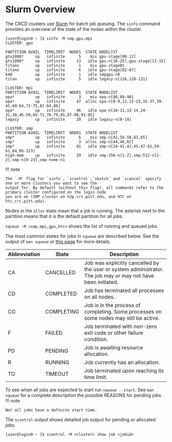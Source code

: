 # Slurm Overview

The CRCD clusters use [Slurm](http://slurm.schedmd.com/) for batch job queuing. 
The `sinfo` command provides an overview of the state of the nodes within the cluster.

```commandline
[user@login0 ~ ]$ sinfo -M smp,gpu,mpi
CLUSTER: gpu

PARTITION AVAIL  TIMELIMIT  NODES  STATE NODELIST
gtx1080*     up   infinite      5    mix gpu-stage[08-12]
gtx1080*     up   infinite     13   idle gpu-n[16-25],gpu-stage[13-15]
titanx       up   infinite      1    mix gpu-stage01
titanx       up   infinite      6   idle gpu-stage[02-07]
k40          up   infinite      1   idle smpgpu-n0
titan        up   infinite      5   idle legacy-n[126,128-131]

CLUSTER: mpi
PARTITION AVAIL  TIMELIMIT  NODES  STATE NODELIST
opa*         up   infinite      3    mix opa-n[80,89-90]
opa*         up   infinite     47  alloc opa-n[0-9,12,15-23,32-37,39-45,60-64,72-75,81-84,86]
opa*         up   infinite     46   idle opa-n[10-11,13-14,24-31,38,46-59,65-71,76-79,85,87-88,91-95]
legacy       up   infinite     20   idle legacy-n[0-19]

CLUSTER: smp
PARTITION AVAIL  TIMELIMIT  NODES  STATE NODELIST
smp*         up   infinite      6    mix smp-n[42,56-58,63,65]
smp*         up   infinite      3  alloc smp-n[44,46,62]
smp*         up   infinite     91   idle smp-n[24-41,43,45,47-55,59-61,64,66-123]
high-mem     up   infinite     29   idle smp-256-n[1-2],smp-512-n[1-2],smp-n[0-23],smp-nvme-n1
```
!!! note

    The `-M` flag for `sinfo`, `scontrol`,`sbatch` and `scancel` specify one or more clusters you want to see the 
    output for. By default (without this flag), all commands refer to the primary cluster configured on the login node 
    you are on (SMP cluster on h2p.crc.pitt.edu, and HTC on htc.crc.pitt.edu).

Nodes in the `alloc` state mean that a job is running. 
The asterisk next to the partition means that it is the default partition for all jobs.

`squeue -M <smp,mpi,gpu,htc>` shows the list of running and queued jobs.

The most common states for jobs in `squeue` are described below. See the output of `man squeue` or 
[this page](https://slurm.schedmd.com/squeue.html#SECTION_JOB-STATE-CODES) for more details.

<link rel="stylesheet" href="https://cdn.datatables.net/1.13.4/css/jquery.dataTables.min.css">

<table class="display" id="wTable">
    <thead>
        <tr>
			<th>Abbreviation</th>
			<th>State</th>
            <th>Description</th>
		</tr>
    </thead>
	<tbody>
		<tr>
			<td>CA</td>
			<td>CANCELLED</td>
            <td>Job was explicitly cancelled by the user or system administrator. The job may or may not have 
                been initiated.</td>
        </tr>
        <tr>
            <td>CD</td>
			<td>COMPLETED</td>
            <td>Job has terminated all processes on all nodes.</td>
        </tr>
        <tr>
            <td>CG</td>
			<td>COMPLETING</td>
            <td>Job is in the process of completing. Some processes on some nodes may still be active.</td>
        </tr>
        <tr>
            <td>F</td>
			<td>FAILED</td>
            <td>Job terminated with non-zero exit code or other failure condition.</td>
        </tr>
        <tr>
            <td>PD</td>
			<td>PENDING</td>
            <td>Job is awaiting resource allocation.</td>
        </tr>
        <tr>
            <td>R</td>
			<td>RUNNING</td>
            <td>Job currently has an allocation.</td>
        </tr>
        <tr>
            <td>TO</td>
			<td>TIMEOUT</td>
            <td>Job terminated upon reaching its time limit.</td>
        </tr>
	</tbody>
</table>

<script type="text/javascript" src="https://code.jquery.com/jquery-3.7.0.min.js"></script>
<script type="text/javascript" src="https://cdn.datatables.net/1.13.4/js/jquery.dataTables.min.js"></script>
<script type="text/javascript">
  $(document).ready(function() {
    $('#wTable').DataTable({
        "lengthMenu": [ 25, 50, 75, 100 ]
    });
  });
</script>

To see when all jobs are expected to start run `squeue --start`. See `man squeue` for a complete description the 
possible REASONS for pending jobs.
!!! note

    Not all jobs have a definite start time.

The `scontrol` output shows detailed job output for pending or allocated jobs.

```commandline
[user@login0 ~ ]$ scontrol -M <cluster> show job <jobid>
```

